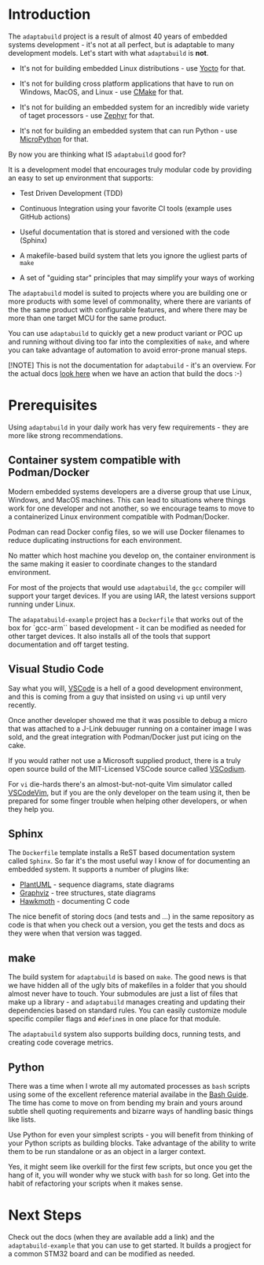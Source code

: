# Introduction

The ``adaptabuild`` project is a result of almost 40 years of embedded
systems development - it's not at all perfect, but is adaptable to many
development models. Let's start with what ``adaptabuild`` is **not**.

* It's not for building embedded Linux distributions - use
  [Yocto](https://www.yoctoproject.org) for that.

* It's not for building cross platform applications that have to run
  on Windows, MacOS, and Linux - use  [CMake](https://cmake.org) for that.

* It's not for building an embedded system for an incredibly wide variety
  of taget processors - use [Zephyr](https://docs.zephyrproject.org) for that.

* It's not for building an embedded system that can run Python - use
  [MicroPython](https://micropython.org) for that. 

By now you are thinking what IS ``adaptabuild`` good for?

It is a development model that encourages truly modular code by providing
an easy to set up environment that supports:

* Test Driven Development (TDD)

* Continuous Integration using your favorite CI tools (example uses GitHub actions)

* Useful documentation that is stored and versioned with the code (Sphinx)

* A makefile-based build system that lets you ignore the ugliest parts of ``make``

 * A set of "guiding star" principles that may simplify your ways of working

The ``adaptabuild`` model is suited to projects where you are building
one or more products with some level of commonality, where there are
variants of the the same product with configurable features, and where there
may be more than one target MCU for the same product.

You can use ``adaptabuild`` to quickly get a new product variant or POC up
and running without diving too far into the complexities of ``make``, and where
you can take advantage of automation to avoid error-prone manual steps.

[!NOTE]
This is not the documentation for ``adaptabuild`` - it's an overview. For the
actual docs [look here](https://github.com/rhempel/adaptabuild) when we have an
action that build the docs :-)

# Prerequisites

Using ``adaptabuild`` in your daily work has very few requirements - they are
more like strong recommendations.

## Container system compatible with Podman/Docker

Modern embedded systems developers are a diverse group that use Linux,
Windows, and MacOS machines. This can lead to situations where things
work for one developer and not another, so we encourage teams to move
to a containerized Linux environment compatible with Podman/Docker.

Podman can read Docker config files, so we will use Docker filenames to
reduce duplicating instructions for each environment.

No matter which host machine you develop on, the container environment is
the same making it easier to coordinate changes to the standard environment.

For most of the projects that would use ``adaptabuild``, the ``gcc`` compiler will
support your target devices. If you are using IAR, the latest versions support
running under Linux.

The ``adapatabuild-example`` project has a ``Dockerfile`` that works out
of the box for `gcc-arm`` based development - it can be modified as needed for
other target devices. It also installs all of the tools that support documentation
and off target testing.

## Visual Studio Code

Say what you will, [VSCode](https://code.visualstudio.com/) is a hell of a
good development environment, and this is coming from a guy that insisted 
on using ``vi`` up until very recently.

Once another developer showed me that it was possible to debug a micro that
was attached to a J-Link debuuger running on a container image I was
sold, and the great integration with Podman/Docker just put icing on the cake.

If you would rather not use a Microsoft supplied product, there is a truly
open source build of the MIT-Licensed VSCode source called
[VSCodium](https://vscodium.com/).

For ``vi`` die-hards there's an almost-but-not-quite Vim simulator called
[VSCodeVim](https://github.com/VSCodeVim/Vimcode), but if you are the
only developer on the team using it, then be prepared for some finger trouble
when helping other developers, or when they help you.

## Sphinx

The ``Dockerfile`` template installs a ReST based documentation system called
``Sphinx``. So far it's the most useful way I know of for documenting an embedded
system. It supports a number of plugins like:

* [PlantUML](https://plantuml.com/) - sequence diagrams, state diagrams
* [Graphviz](https://graphviz.org/) - tree structures, state diagrams
* [Hawkmoth](https://hawkmoth.readthedocs.io/) - documenting C code

The nice benefit of storing docs (and tests and ...) in the same repository as
code is that when you check out a version, you get the tests and docs as they were
when that version was tagged.

## make

The build system for ``adaptabuild`` is based on ``make``. The good news is that
we have hidden all of the ugly bits of makefiles in a folder that you should
almost never have to touch. Your submodules are just a list of files that
make up a library - and ``adaptabuild`` manages creating and updating their
dependencies based on standard rules. You can easily customize module specific
compiler flags and ``#define``s in one place for that module.

The ``adaptabuild`` system also supports building docs, running tests, and creating
code coverage metrics.

## Python

There was a time when I wrote all my automated processes as ``bash`` scripts using
some of the excellent reference material availabe in the
[Bash Guide](https://mywiki.wooledge.org/BashGuide). The time has come to
move on from bending my brain and yours around subtle shell quoting requirements
and bizarre ways of handling basic things like lists.

Use Python for even your simplest scripts - you will benefit from thinking of your
Python scripts as building blocks. Take advantage of the ability to write
them to be run standalone or as an object in a larger context.

Yes, it might seem like overkill for the first few scripts, but once you
get the hang of it, you will wonder why we stuck with ``bash`` for so long. Get
into the habit of refactoring your scripts when it makes sense.

# Next Steps

Check out the docs (when they are available add a link) and the ``adaptabuild-example``
that you can use to get started. It builds a progject for a common STM32 board
and can be modified as needed.
